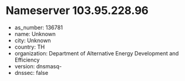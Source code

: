 # Nameserver 103.95.228.96

* as_number: 136781
* name: Unknown
* city: Unknown
* country: TH
* organization: Department of Alternative Energy Development and Efficiency
* version: dnsmasq-
* dnssec: false
